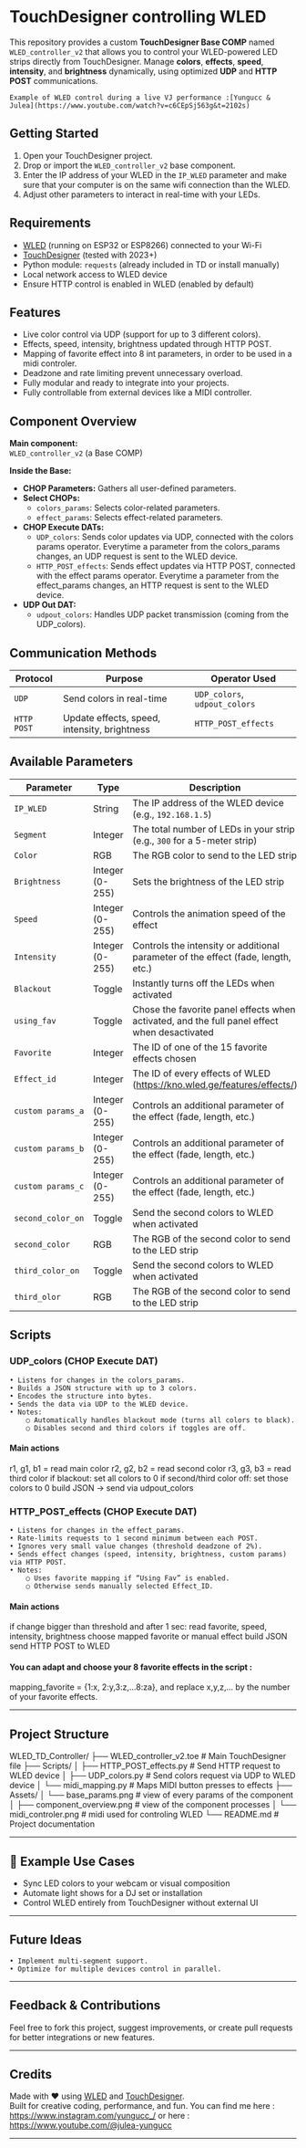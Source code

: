 # TouchDesigner controlling WLED 

This repository provides a custom **TouchDesigner Base COMP** named `WLED_controller_v2` that allows you to control your WLED-powered LED strips directly from TouchDesigner.
Manage **colors**, **effects**, **speed**, **intensity**, and **brightness** dynamically, using optimized **UDP** and **HTTP POST** communications.
		
	Example of WLED control during a live VJ performance :[Yungucc & Julea](https://www.youtube.com/watch?v=c6CEpSj563g&t=2102s) 

## Getting Started

1. Open your TouchDesigner project.
2. Drop or import the `WLED_controller_v2` base component.
3. Enter the IP address of your WLED in the `IP_WLED` parameter and make sure that your computer is on the same wifi connection than the WLED.
4. Adjust other parameters to interact in real-time with your LEDs.


##  Requirements

- [WLED](https://kno.wled.ge/) (running on ESP32 or ESP8266) connected to your Wi-Fi
- [TouchDesigner](https://derivative.ca/) (tested with 2023+)
- Python module: `requests` (already included in TD or install manually)
- Local network access to WLED device
- Ensure HTTP control is enabled in WLED (enabled by default)

##  Features

-  Live color control via UDP (support for up to 3 different colors).
-  Effects, speed, intensity, brightness updated through HTTP POST.
-  Mapping of favorite effect into 8 int parameters, in order to be used in a midi controler.
-  Deadzone and rate limiting prevent unnecessary overload.
-  Fully modular and ready to integrate into your projects.
-  Fully controllable from external devices like a MIDI controller.


##  Component Overview

**Main component:**  
`WLED_controller_v2` (a Base COMP)

**Inside the Base:**

- **CHOP Parameters:** Gathers all user-defined parameters.
- **Select CHOPs:**
  - `colors_params`: Selects color-related parameters.
  - `effect_params`: Selects effect-related parameters.
- **CHOP Execute DATs:**
  - `UDP_colors`: Sends color updates via UDP, connected with the colors params operator. Everytime a parameter from the colors_params changes, an UDP request is sent to the WLED device.
  - `HTTP_POST_effects`: Sends effect updates via HTTP POST, connected with the effect params operator. Everytime a parameter from the effect_params changes, an HTTP request is sent to the WLED device.
- **UDP Out DAT:**
  - `udpout_colors`: Handles UDP packet transmission (coming from the UDP_colors).



##  Communication Methods

| Protocol    | Purpose                         | Operator Used               |
|-------------|----------------------------------|-----------------------------|
| `UDP`       | Send colors in real-time         | `UDP_colors`, `udpout_colors` |
| `HTTP POST` | Update effects, speed, intensity, brightness | `HTTP_POST_effects`         |




## Available Parameters

| Parameter   | Type        | Description |
|-------------|-------------|-------------|
| `IP_WLED`   | String      | The IP address of the WLED device (e.g., `192.168.1.5`) |
| `Segment`   | Integer     | The total number of LEDs in your strip (e.g., `300` for a 5-meter strip) |
| `Color`   | RGB         | The RGB color to send to the LED strip |
| `Brightness`| Integer (0-255) | Sets the brightness of the LED strip |
| `Speed`     | Integer (0-255) | Controls the animation speed of the effect |
| `Intensity`  | Integer (0-255) | Controls the intensity or additional parameter of the effect (fade, length, etc.) |
| `Blackout`  | Toggle      | Instantly turns off the LEDs when activated |
| `using_fav`  | Toggle      | Chose the favorite panel effects when activated, and the full panel effect when desactivated|
| `Favorite`  | Integer     | The ID of one of the 15 favorite effects chosen|
| `Effect_id`  | Integer     | The ID of every effects of WLED (https://kno.wled.ge/features/effects/) |
| `custom params_a`  | Integer (0-255) | Controls an additional parameter of the effect (fade, length, etc.) |
| `custom params_b`  | Integer (0-255) | Controls an additional parameter of the effect (fade, length, etc.) |
| `custom params_c`  | Integer (0-255) | Controls an additional parameter of the effect (fade, length, etc.) |
| `second_color_on`  | Toggle      | Send the second colors to WLED when activated |
| `second_color`   | RGB         | The RGB of the second color to send to the LED strip |
| `third_color_on`  | Toggle      | Send the second colors to WLED when activated |
| `third_olor`   | RGB         | The RGB of the second color to send to the LED strip |


##  Scripts


### UDP_colors (CHOP Execute DAT)

	• Listens for changes in the colors_params.
	• Builds a JSON structure with up to 3 colors.
	• Encodes the structure into bytes.
	• Sends the data via UDP to the WLED device.
	• Notes:
		○ Automatically handles blackout mode (turns all colors to black).
		○ Disables second and third colors if toggles are off.
#### Main actions
r1, g1, b1 = read main color
r2, g2, b2 = read second color
r3, g3, b3 = read third color
if blackout:
    set all colors to 0
if second/third color off:
    set those colors to 0
build JSON -> send via udpout_colors



### HTTP_POST_effects (CHOP Execute DAT)

	• Listens for changes in the effect_params.
	• Rate-limits requests to 1 second minimum between each POST.
	• Ignores very small value changes (threshold deadzone of 2%).
	• Sends effect changes (speed, intensity, brightness, custom params) via HTTP POST.
	• Notes:
		○ Uses favorite mapping if “Using Fav” is enabled. 
		○ Otherwise sends manually selected Effect_ID.
#### Main actions
if change bigger than threshold and after 1 sec:
    read favorite, speed, intensity, brightness
    choose mapped favorite or manual effect
    build JSON
    send HTTP POST to WLED

#### You can adapt and choose your 8 favorite effects in the script :
mapping_favorite = {1:x, 2:y,3:z,...8:za}, and replace x,y,z,... by the number of your favorite effects.





---


##  Project Structure

WLED_TD_Controller/
├── WLED_controller_v2.toe              # Main TouchDesigner file
├── Scripts/
│   ├── HTTP_POST_effects.py       # Send HTTP request to WLED device
│   ├── UDP_colors.py        # Send colors request via UDP to WLED device
│   └── midi_mapping.py      # Maps MIDI button presses to effects
├── Assets/
│   └── base_params.png            # view of every params of the component
│   ├── component_overview.png        # view of the component processes
│   └── midi_controler.png      # midi used for controling WLED
└── README.md         # Project documentation

---

## 📸 Example Use Cases

- Sync LED colors to your webcam or visual composition
- Automate light shows for a DJ set or installation
- Control WLED entirely from TouchDesigner without external UI

---

##  Future Ideas

	• Implement multi-segment support.
	• Optimize for multiple devices control in parallel.

---

##  Feedback & Contributions

Feel free to fork this project, suggest improvements, or create pull requests for better integrations or new features.

---
##  Credits

Made with ❤️ using [WLED](https://kno.wled.ge/) and [TouchDesigner](https://derivative.ca/).  
Built for creative coding, performance, and fun.
You can find me here : https://www.instagram.com/yungucc_/ 
or here : https://www.youtube.com/@julea-yungucc


---
